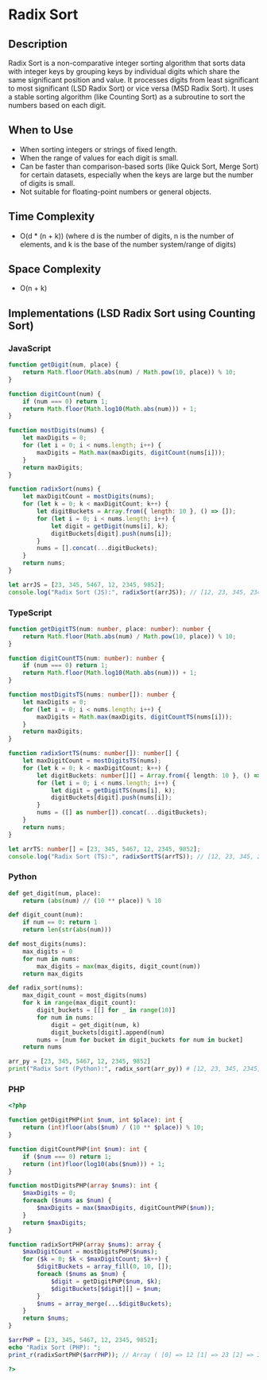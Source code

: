 # Radix Sort

## Description
Radix Sort is a non-comparative integer sorting algorithm that sorts data with integer keys by grouping keys by individual digits which share the same significant position and value. It processes digits from least significant to most significant (LSD Radix Sort) or vice versa (MSD Radix Sort). It uses a stable sorting algorithm (like Counting Sort) as a subroutine to sort the numbers based on each digit.

## When to Use
- When sorting integers or strings of fixed length.
- When the range of values for each digit is small.
- Can be faster than comparison-based sorts (like Quick Sort, Merge Sort) for certain datasets, especially when the keys are large but the number of digits is small.
- Not suitable for floating-point numbers or general objects.

## Time Complexity
- O(d * (n + k)) (where d is the number of digits, n is the number of elements, and k is the base of the number system/range of digits)

## Space Complexity
- O(n + k)

## Implementations (LSD Radix Sort using Counting Sort)

### JavaScript
```javascript
function getDigit(num, place) {
    return Math.floor(Math.abs(num) / Math.pow(10, place)) % 10;
}

function digitCount(num) {
    if (num === 0) return 1;
    return Math.floor(Math.log10(Math.abs(num))) + 1;
}

function mostDigits(nums) {
    let maxDigits = 0;
    for (let i = 0; i < nums.length; i++) {
        maxDigits = Math.max(maxDigits, digitCount(nums[i]));
    }
    return maxDigits;
}

function radixSort(nums) {
    let maxDigitCount = mostDigits(nums);
    for (let k = 0; k < maxDigitCount; k++) {
        let digitBuckets = Array.from({ length: 10 }, () => []);
        for (let i = 0; i < nums.length; i++) {
            let digit = getDigit(nums[i], k);
            digitBuckets[digit].push(nums[i]);
        }
        nums = [].concat(...digitBuckets);
    }
    return nums;
}

let arrJS = [23, 345, 5467, 12, 2345, 9852];
console.log("Radix Sort (JS):", radixSort(arrJS)); // [12, 23, 345, 2345, 5467, 9852]
```

### TypeScript
```typescript
function getDigitTS(num: number, place: number): number {
    return Math.floor(Math.abs(num) / Math.pow(10, place)) % 10;
}

function digitCountTS(num: number): number {
    if (num === 0) return 1;
    return Math.floor(Math.log10(Math.abs(num))) + 1;
}

function mostDigitsTS(nums: number[]): number {
    let maxDigits = 0;
    for (let i = 0; i < nums.length; i++) {
        maxDigits = Math.max(maxDigits, digitCountTS(nums[i]));
    }
    return maxDigits;
}

function radixSortTS(nums: number[]): number[] {
    let maxDigitCount = mostDigitsTS(nums);
    for (let k = 0; k < maxDigitCount; k++) {
        let digitBuckets: number[][] = Array.from({ length: 10 }, () => []);
        for (let i = 0; i < nums.length; i++) {
            let digit = getDigitTS(nums[i], k);
            digitBuckets[digit].push(nums[i]);
        }
        nums = ([] as number[]).concat(...digitBuckets);
    }
    return nums;
}

let arrTS: number[] = [23, 345, 5467, 12, 2345, 9852];
console.log("Radix Sort (TS):", radixSortTS(arrTS)); // [12, 23, 345, 2345, 5467, 9852]
```

### Python
```python
def get_digit(num, place):
    return (abs(num) // (10 ** place)) % 10

def digit_count(num):
    if num == 0: return 1
    return len(str(abs(num)))

def most_digits(nums):
    max_digits = 0
    for num in nums:
        max_digits = max(max_digits, digit_count(num))
    return max_digits

def radix_sort(nums):
    max_digit_count = most_digits(nums)
    for k in range(max_digit_count):
        digit_buckets = [[] for _ in range(10)]
        for num in nums:
            digit = get_digit(num, k)
            digit_buckets[digit].append(num)
        nums = [num for bucket in digit_buckets for num in bucket]
    return nums

arr_py = [23, 345, 5467, 12, 2345, 9852]
print("Radix Sort (Python):", radix_sort(arr_py)) # [12, 23, 345, 2345, 5467, 9852]
```

### PHP
```php
<?php

function getDigitPHP(int $num, int $place): int {
    return (int)floor(abs($num) / (10 ** $place)) % 10;
}

function digitCountPHP(int $num): int {
    if ($num === 0) return 1;
    return (int)floor(log10(abs($num))) + 1;
}

function mostDigitsPHP(array $nums): int {
    $maxDigits = 0;
    foreach ($nums as $num) {
        $maxDigits = max($maxDigits, digitCountPHP($num));
    }
    return $maxDigits;
}

function radixSortPHP(array $nums): array {
    $maxDigitCount = mostDigitsPHP($nums);
    for ($k = 0; $k < $maxDigitCount; $k++) {
        $digitBuckets = array_fill(0, 10, []);
        foreach ($nums as $num) {
            $digit = getDigitPHP($num, $k);
            $digitBuckets[$digit][] = $num;
        }
        $nums = array_merge(...$digitBuckets);
    }
    return $nums;
}

$arrPHP = [23, 345, 5467, 12, 2345, 9852];
echo "Radix Sort (PHP): ";
print_r(radixSortPHP($arrPHP)); // Array ( [0] => 12 [1] => 23 [2] => 345 [3] => 2345 [4] => 5467 [5] => 9852 )

?>
```